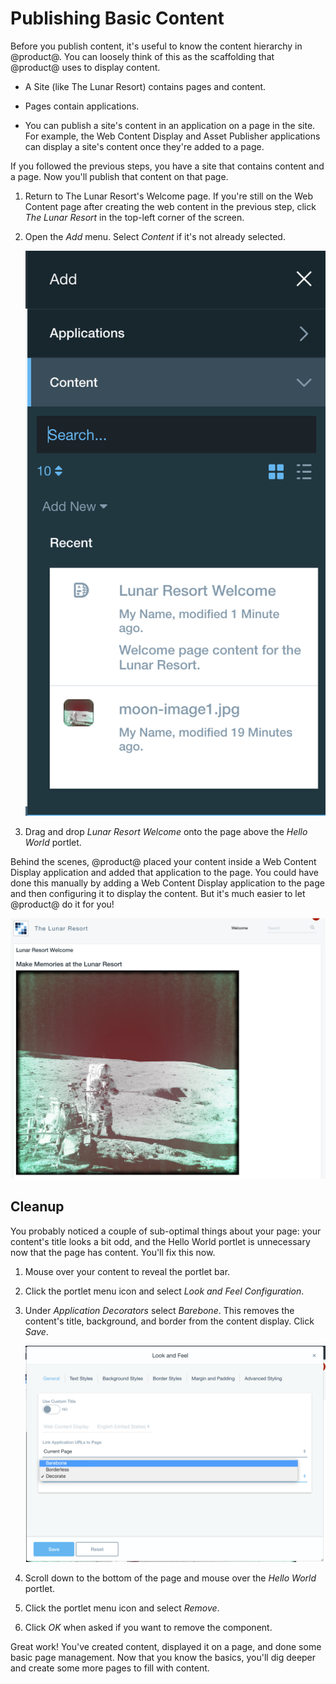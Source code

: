 # Publishing Basic Content

Before you publish content, it's useful to know the content hierarchy in
@product@. You can loosely think of this as the scaffolding that @product@ uses
to display content.

-   A Site (like The Lunar Resort) contains pages and content.

-   Pages contain applications. 

-   You can publish a site's content in an application on a page in the site.
    For example, the Web Content Display and Asset Publisher applications can
    display a site's content once they're added to a page. 

If you followed the previous steps, you have a site that contains content and
a page. Now you'll publish that content on that page. 

1.  Return to The Lunar Resort's Welcome page. If you're still on the Web 
    Content page after creating the web content in the previous step, click *The
    Lunar Resort* in the top-left corner of the screen. 
 
2.  Open the *Add* menu. Select *Content* if it's not already selected.

    ![Figure X: The Add menu with your content.](../../../images/001-add-menu-content.png)

3.  Drag and drop *Lunar Resort Welcome* onto the page above the *Hello World*
    portlet.

Behind the scenes, @product@ placed your content inside a Web Content Display
application and added that application to the page. You could have done this 
manually by adding a Web Content Display application to the page and then 
configuring it to display the content. But it's much easier to let @product@ do 
it for you!

![Figure X: Your content on a page.](../../../images/001-basic-content-on-page.png)

## Cleanup

You probably noticed a couple of sub-optimal things about your page: your 
content's title looks a bit odd, and the Hello World portlet is unnecessary now 
that the page has content. You'll fix this now.

1.  Mouse over your content to reveal the portlet bar.

2.  Click the portlet menu icon and select *Look and Feel Configuration*.

3.  Under *Application Decorators* select *Barebone*. This removes the content's 
    title, background, and border from the content display. Click *Save*.

    ![Figure X: Change the portlet's look and feel.](../../../images/001-select-barebone.png)

4.  Scroll down to the bottom of the page and mouse over the *Hello World* 
    portlet.
 
5.  Click the portlet menu icon and select *Remove*.

6.  Click *OK* when asked if you want to remove the component.

Great work! You've created content, displayed it on a page, and done some basic 
page management. Now that you know the basics, you'll dig deeper and create some 
more pages to fill with content.
